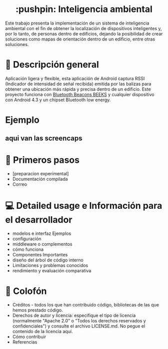 <H1 align = "center">
  :pushpin: Inteligencia ambiental
  <a href="#">
  </a>
</H1>

Este trabajo presenta la implementación de un sistema de inteligencia ambiental con el fin de obtener la localización de dispositivos inteligentes y, por lo tanto, de personas dentro de edificios, dejando la posibilidad de crear soluciones como mapas de orientación dentro de un edificio, entre otras soluciones. 

# :eyes: Descripción general
Aplicación ligera y flexible, esta aplicación de Android captura RSSI (Indicador de intensidad de señal recibida) emitida por las balizas para obtener una ubicación más rápida y precisa dentro de un edificio.
Este proyecto funciona con [Bluetooth Beacons BEEKS](https://github.com/EiderDiaz/Inteligencia-Ambiental/blob/master/Specs-iBEEK1.6.pdf)  y cualquier dispositivo con Android 4.3 y un chipset Bluetooth low energy.

# Ejemplo

##  aqui van las screencaps

# :runner: Primeros pasos
- [preparacion experimental]
- Documentación compilada
- Correo



# :computer: Detailed usage e Información para el desarrollador
- modelos e interfaz
Ejemplos
- configuración
- middleware o complementos
- cómo funciona
- Componentes Importantes
- diseño del árbol de código interno
- Limitaciones y problemas conocidos
- rendimiento y evaluación comparativa  

# :closed_book: Colofón
- Créditos - todos los que han contribuido código, bibliotecas de las que hemos prestado código.
- Derechos de autor y licencia: especifique el tipo de licencia (normalmente "Apache 2.0" o "Todos los derechos reservados y confidenciales") y consulte el archivo LICENSE.md. No pegue el contenido de la licencia aquí.
- Cómo contribuir
- Referencias
